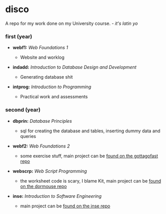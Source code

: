 # disco

A repo for my work done on my University course. - *it's latin yo*

### first (year)

  + **webf1:** _Web Foundations 1_
    + Website and worklog

  + **indadd:** _Introduction to Database Design and Development_
    + Generating database shit

  + **intprog:** _Introduction to Programming_
    + Practical work and assessments

### second (year)

  + **dbprin:** _Database Principles_
    + sql for creating the database and tables, inserting dummy data and queries

  + **webf2:** _Web Foundations 2_
    + some exercise stuff, main project can be [found on the gottagofast repo](http://github.com/zaccolley/gottagofast)

  + **webscrp:** _Web Script Programming_
    + the worksheet code is scary, I blame Kit, main project can be [found on the dormouse repo](http://github.com/zaccolley/dormouse)
  
  + **inse:** _Introduction to Software Engineering_
    + main project can be [found on the inse repo](http://github.com/zaccolley/inse)
